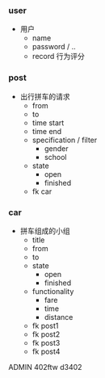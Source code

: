 ### user
*   用户
    *   name
    *   password / ..
    *   record 行为评分
### post
*   出行拼车的请求
    *   from
    *   to
    *   time start
    *   time end
    *   specification / filter
        *   gender
        *   school
    *   state
        *   open
        *   finished
    *   fk car
### car
*   拼车组成的小组
    *   title
    *   from
    *   to
    *   state
        *   open
        *   finished
    *   functionality
        *   fare
        *   time
        *   distance
    *   fk post1
    *   fk post2
    *   fk post3
    *   fk post4


ADMIN
402ftw
d3402